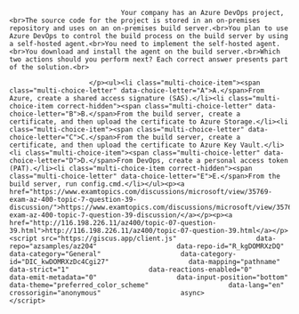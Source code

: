 <p class="card-text">
							
								Your company has an Azure DevOps project,<br>The source code for the project is stored in an on-premises repository and uses on an on-premises build server.<br>You plan to use Azure DevOps to control the build process on the build server by using a self-hosted agent.<br>You need to implement the self-hosted agent.<br>You download and install the agent on the build server.<br>Which two actions should you perform next? Each correct answer presents part of the solution.<br>
							
						</p><ul><li class="multi-choice-item"><span class="multi-choice-letter" data-choice-letter="A">A.</span>From Azure, create a shared access signature (SAS).</li><li class="multi-choice-item correct-hidden"><span class="multi-choice-letter" data-choice-letter="B">B.</span>From the build server, create a certificate, and then upload the certificate to Azure Storage.</li><li class="multi-choice-item"><span class="multi-choice-letter" data-choice-letter="C">C.</span>From the build server, create a certificate, and then upload the certificate to Azure Key Vault.</li><li class="multi-choice-item"><span class="multi-choice-letter" data-choice-letter="D">D.</span>From DevOps, create a personal access token (PAT).</li><li class="multi-choice-item correct-hidden"><span class="multi-choice-letter" data-choice-letter="E">E.</span>From the build server, run config.cmd.</li></ul><p><a href="https://www.examtopics.com/discussions/microsoft/view/35769-exam-az-400-topic-7-question-39-discussion/">https://www.examtopics.com/discussions/microsoft/view/35769-exam-az-400-topic-7-question-39-discussion/</a></p><p><a href="http://116.198.226.11/az400/topic-07-question-39.html">http://116.198.226.11/az400/topic-07-question-39.html</a></p><script src="https://giscus.app/client.js"                    data-repo="azsamples/az204"                    data-repo-id="R_kgDOMRXzDQ"                    data-category="General"                    data-category-id="DIC_kwDOMRXzDc4Cgi27"                    data-mapping="pathname"                    data-strict="1"                    data-reactions-enabled="0"                    data-emit-metadata="0"                    data-input-position="bottom"                    data-theme="preferred_color_scheme"                    data-lang="en"                    crossorigin="anonymous"                    async>                    </script>